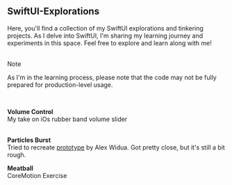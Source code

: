 ## SwiftUI-Explorations ##

Here, you'll find a collection of my SwiftUI explorations and tinkering projects. As I delve into SwiftUI, I'm sharing my learning journey and experiments in this space. Feel free to explore and learn along with me!<br /><br />
> [!NOTE]
> As I'm in the learning process, please note that the code may not be fully prepared for production-level usage.<br />
<br />

**Volume Control** <br />
My take on iOs rubber band volume slider<br /><br />

**Particles Burst** <br />
Tried to recreate [prototype](https://x.com/alexwidua/status/1702356242713178411?s=20) by Alex Widua. Got pretty close, but it's still a bit rough.

**Meatball** <br />
CoreMotion Exercise<br /><br />
